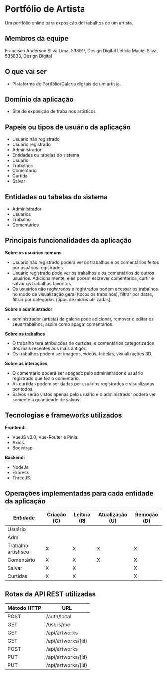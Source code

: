 # Portfólio de Artista
Um portfólio online para exposição de trabalhos de um artista.

## Membros da equipe
Francisco Anderson Silva Lima, 538917, Design Digital
Letícia Maciel Silva, 535833, Design Digital

## O que vai ser
- Plataforma de Portfólio/Galeria digitais de um artista.

## Domínio da aplicação
- Site de exposição de trabalhos artísticos

## Papeis ou tipos de usuário da aplicação

- Usuário não registrado
- Usuário registrado
- Administrador
- Entidades ou tabelas do sistema
- Usuário
- Trabalhos
- Comentário
- Curtida
- Salvar

## Entidades ou tabelas do sistema
- Administrador
- Usuários
- Trabalho
- Comentários

## Principais funcionalidades da aplicação
**Sobre os usuários comuns**
- Usuário não registrado poderá ver os trabalhos e os comentários feitos por usuários registrados.
- Usuário registrado pode ver os trabalhos e os comentários de outros usuários. Adicionalmente, eles podem escrever comentários, curtir e salvar os trabalhos favoritos.
- Os usuários não registrados e registrados podem acessar os trabalhos no modo de visualização geral (todos os trabalhos), filtrar por datas, filtrar por categorias (tipos de mídias utilizadas).


**Sobre o administrador**
-  administrador (artista) da galeria pode adicionar, remover e editar os seus trabalhos, assim como apagar comentários.

**Sobre os trabalhos**
- O trabalho terá atribuições de curtidas,  e comentários categorizados dos mais recentes aos mais antigos.
- Os trabalhos podem ser imagens, vídeos, tabelas, visualizações 3D.


**Sobre as interações**
- O comentário poderá ser apagado pelo administrador e usuário registrado que fez o comentário.
- As curtidas podem ser dadas por usuários registrados e visualizadas por todos.
- Salvos serão vistos apenas pelo usuário e o administrador poderá ver somente a quantidade de salvos.

## Tecnologias e frameworks utilizados
**Frontend:**
- VueJS v3.0, Vue-Router e Pinia.
- Axios.
- Bootstrap

**Backend:**
- NodeJs
- Express
- ThreeJS.

## Operações implementadas para cada entidade da aplicação


| Entidade | Criação (C) | Leitura (R) | Atualização (U) | Remoção (D) |
| ------------- | ------------- | ------------- | ------------- | ------------- |
| Usuário  |  |  |  |  |
| Adm |  |  |  |  |
| Trabalho artistisco | X  | X  | X  | X  |
| Comentário | X  | X  | X  | X  |
| Salvar | X  | X  |   | X  |
| Curtidas | X  | X  |   | X  |



## Rotas da API REST utilizadas
|Método HTTP | URL |
| ------------- | ------------- |
| POST  | /auth/local |
| GET | /users/me |
| GET | /api/artworks |
| GET | /api/artworks/{id} |
| POST | /api/artworks |
| PUT | /api/artworks/{id} |
| PUT | /api/artworks/{id} |

